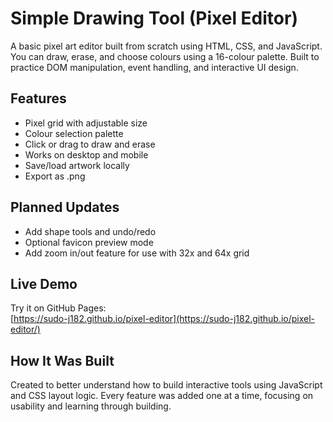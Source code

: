 # Simple Drawing Tool (Pixel Editor)

A basic pixel art editor built from scratch using HTML, CSS, and JavaScript. You can draw, erase, and choose colours using a 16-colour palette. Built to practice DOM manipulation, event handling, and interactive UI design.

## Features

- Pixel grid with adjustable size
- Colour selection palette
- Click or drag to draw and erase
- Works on desktop and mobile
- Save/load artwork locally
- Export as .png

## Planned Updates

- Add shape tools and undo/redo
- Optional favicon preview mode
- Add zoom in/out feature for use with 32x and 64x grid

## Live Demo

Try it on GitHub Pages:  
[https://sudo-j182.github.io/pixel-editor](https://sudo-j182.github.io/pixel-editor/)

## How It Was Built

Created to better understand how to build interactive tools using JavaScript and CSS layout logic. Every feature was added one at a time, focusing on usability and learning through building.
